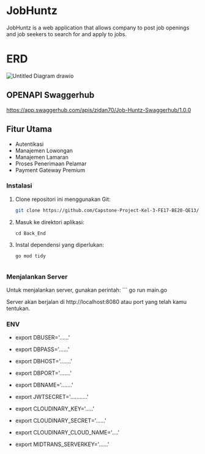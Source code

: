# JobHuntz

JobHuntz is a web application that allows company to post job openings and job seekers to search for and apply to jobs.


# ERD 

![Untitled Diagram drawio](https://github.com/Capstone-Project-Kel-3-FE17-BE20-QE13/Back_End/assets/52233444/a1fe1ec3-776b-4f64-897c-a0fce48ccf8e)


## OPENAPI Swaggerhub
https://app.swaggerhub.com/apis/zidan70/Job-Huntz-Swaggerhub/1.0.0

## Fitur Utama
- Autentikasi
- Manajemen Lowongan
- Manajemen Lamaran
- Proses Penerimaan Pelamar
- Payment Gateway Premium

### Instalasi
1. Clone repositori ini menggunakan Git:
   ```bash
   git clone https://github.com/Capstone-Project-Kel-3-FE17-BE20-QE13/Back_End.git

2. Masuk ke direktori aplikasi:
    ```
    cd Back_End

3. Instal dependensi yang diperlukan:
    ```
    go mod tidy


### Menjalankan Server
Untuk menjalankan server, gunakan perintah:
    ```
    go run main.go

Server akan berjalan di http://localhost:8080 atau port yang telah kamu tentukan.

### ENV

- export DBUSER='......'
- export DBPASS='......'
- export DBHOST='.......'
- export DBPORT='.......'
- export DBNAME='.......'
- export JWTSECRET='...........'

- export CLOUDINARY_KEY='.....'
- export CLOUDINARY_SECRET='......'
- export CLOUDINARY_CLOUD_NAME='....'
- export MIDTRANS_SERVERKEY='......'
